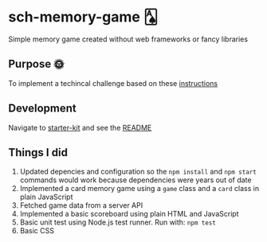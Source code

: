 # sch-memory-game 🂡

Simple memory game created without web frameworks or fancy libraries

## Purpose 🌞

To implement a techincal challenge based on these [instructions](instructions.md)

## Development

Navigate to [starter-kit](starter-kit/) and see the [README](starter-kit/README.md)

## Things I did

1. Updated depencies and configuration so the `npm install` and `npm start` commands would work because dependencies were years out of date
1. Implemented a card memory game using a `game` class and a `card` class in plain JavaScript
1. Fetched game data from a server API
1. Implemented a basic scoreboard using plain HTML and JavaScript
1. Basic unit test using Node.js test runner. Run with: `npm test`
1. Basic CSS
